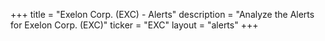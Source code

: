 +++
title = "Exelon Corp. (EXC) - Alerts"
description = "Analyze the Alerts for Exelon Corp. (EXC)"
ticker = "EXC"
layout = "alerts"
+++

